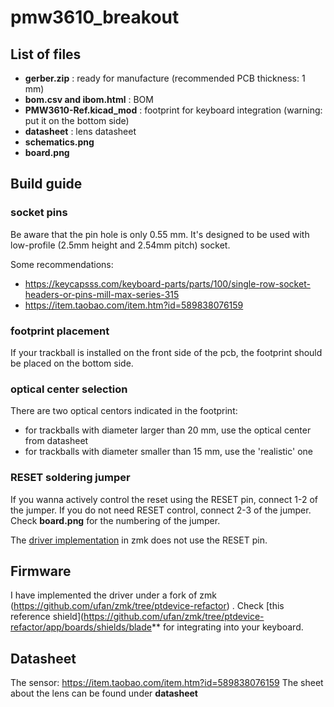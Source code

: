 # pmw3610_breakout

## List of files
- **gerber.zip** : ready for manufacture (recommended PCB thickness: 1 mm)
- **bom.csv and ibom.html** : BOM
- **PMW3610-Ref.kicad_mod** : footprint for keyboard integration (warning: put it on the bottom side)
- **datasheet** : lens datasheet
- **schematics.png**
- **board.png**

## Build guide
### socket pins
Be aware that the pin hole is only 0.55 mm.
It's designed to be used with low-profile (2.5mm height and 2.54mm pitch) socket.

Some recommendations:
- https://keycapsss.com/keyboard-parts/parts/100/single-row-socket-headers-or-pins-mill-max-series-315
- https://item.taobao.com/item.htm?id=589838076159

### footprint placement
If your trackball is installed on the front side of the pcb, the footprint should be placed on the bottom side.

### optical center selection
There are two optical centors indicated in the footprint:
- for trackballs with diameter larger than 20 mm, use the optical center from datasheet
- for trackballs with diameter smaller than 15 mm, use the 'realistic' one

### RESET soldering jumper
If you wanna actively control the reset using the RESET pin, connect 1-2 of the jumper.
If you do not need RESET control, connect 2-3 of the jumper.
Check **board.png** for the numbering of the jumper.

The [driver implementation](https://github.com/ufan/zmk/tree/ptdevice-refactor/app/drivers/sensor/pixart/pmw3610) in zmk does not use the RESET pin.

## Firmware
I have implemented the driver under a fork of zmk (https://github.com/ufan/zmk/tree/ptdevice-refactor) .
Check [this reference shield](https://github.com/ufan/zmk/tree/ptdevice-refactor/app/boards/shields/blade** for integrating into your keyboard.

## Datasheet
The sensor: https://item.taobao.com/item.htm?id=589838076159
The sheet about the lens can be found under **datasheet**
